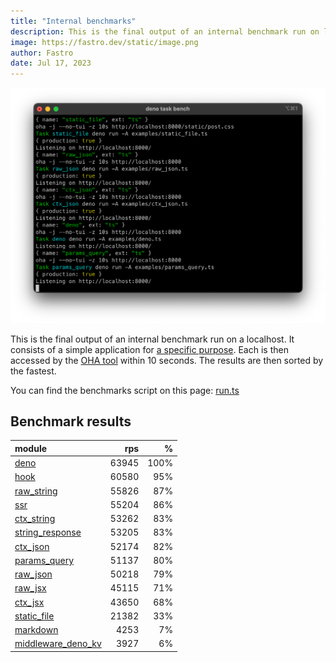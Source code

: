 ```yaml
---
title: "Internal benchmarks"
description: This is the final output of an internal benchmark run on localhost
image: https://fastro.dev/static/image.png
author: Fastro
date: Jul 17, 2023
---
```


![bench](/static/bench.png)

This is the final output of an internal benchmark run on a localhost. It consists of a simple application for [a specific purpose](https://github.com/fastrodev/fastro/blob/main/deno.json). Each is then accessed by the [OHA tool](https://github.com/hatoo/oha) within 10 seconds. The results are then sorted by the fastest.

You can find the benchmarks script on this page: [run.ts](https://github.com/fastrodev/fastro/blob/main/bench/run.ts)

## Benchmark results


| module                                                                                             |   rps |    % |
| :------------------------------------------------------------------------------------------------- | ----: | ---: |
| [deno](https://github.com/fastrodev/fastro/blob/main/examples/deno.ts)                             | 63945 | 100% |
| [hook](https://github.com/fastrodev/fastro/blob/main/examples/hook.ts)                             | 60580 |  95% |
| [raw_string](https://github.com/fastrodev/fastro/blob/main/examples/raw_string.ts)                 | 55826 |  87% |
| [ssr](https://github.com/fastrodev/fastro/blob/main/examples/ssr.ts)                               | 55204 |  86% |
| [ctx_string](https://github.com/fastrodev/fastro/blob/main/examples/ctx_string.ts)                 | 53262 |  83% |
| [string_response](https://github.com/fastrodev/fastro/blob/main/examples/string_response.ts)       | 53205 |  83% |
| [ctx_json](https://github.com/fastrodev/fastro/blob/main/examples/ctx_json.ts)                     | 52174 |  82% |
| [params_query](https://github.com/fastrodev/fastro/blob/main/examples/params_query.ts)             | 51137 |  80% |
| [raw_json](https://github.com/fastrodev/fastro/blob/main/examples/raw_json.ts)                     | 50218 |  79% |
| [raw_jsx](https://github.com/fastrodev/fastro/blob/main/examples/raw_jsx.tsx)                      | 45115 |  71% |
| [ctx_jsx](https://github.com/fastrodev/fastro/blob/main/examples/ctx_jsx.tsx)                      | 43650 |  68% |
| [static_file](https://github.com/fastrodev/fastro/blob/main/examples/static_file.ts)               | 21382 |  33% |
| [markdown](https://github.com/fastrodev/fastro/blob/main/examples/markdown.ts)                     |  4253 |   7% |
| [middleware_deno_kv](https://github.com/fastrodev/fastro/blob/main/examples/middleware_deno_kv.ts) |  3927 |   6% |